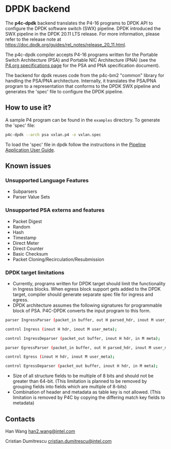 # DPDK backend

The **p4c-dpdk** backend translates the P4-16 programs to DPDK API to configure
the DPDK software switch (SWX) pipeline. DPDK introduced the SWX pipeline in
the DPDK 20.11 LTS release. For more information, please refer to the release
note at https://doc.dpdk.org/guides/rel_notes/release_20_11.html.

The p4c-dpdk compiler accepts P4-16 programs written for the Portable
Switch Architecture (PSA) and Portable NIC Architecture (PNA) (see the
[P4.org specifications page](https://p4.org/specs) for the PSA and PNA
specification document).


The backend for dpdk reuses code from the p4c-bm2 "common" library for
handling the PSA/PNA architecture. Internally, it translates the PSA/PNA
program to a representation that conforms to the DPDK SWX pipeline and
generates the 'spec' file to configure the DPDK pipeline.


## How to use it?

A sample P4 program can be found in the `examples` directory.  To
generate the 'spec' file:
```bash
p4c-dpdk --arch psa vxlan.p4 -o vxlan.spec
```

To load the 'spec' file in dpdk follow the instructions in the
[Pipeline Application User Guide](https://doc.dpdk.org/guides/sample_app_ug/pipeline.html).


## Known issues
### Unsupported Language Features
- Subparsers
- Parser Value Sets

### Unsupported PSA externs and features
- Packet Digest
- Random
- Hash
- Timestamp
- Direct Meter
- Direct Counter
- Basic Checksum
- Packet Cloning/Recirculation/Resubmission

### DPDK target limitations
- Currently, programs written for DPDK target should limit the functionality in Ingress blocks.  When egress block support gets added to the DPDK target, compiler should generate separate spec file for ingress and egress.
- DPDK architecture assumes the following signatures for programmable block of PSA. P4C-DPDK converts the input program to this form.

```bash
parser IngressParser (packet_in buffer, out H parsed_hdr, inout M user_meta);

control Ingress (inout H hdr, inout M user_meta);

control IngressDeparser (packet_out buffer, inout H hdr, in M meta);

parser EgressParser (packet_in buffer, out H parsed_hdr, inout M user_meta);

control Egress (inout H hdr, inout M user_meta);

control EgressDeparser (packet_out buffer, inout H hdr, in M meta);
```

- Size of all structure fields to be multiple of 8 bits and should not be greater than 64-bit. (This limitation is planned to be removed by grouping fields into fields which are multiple of 8-bits)
- Combination of header and metadata as table key is not allowed. (This limitation is removed by P4C by copying the differing match key fields to metadata)

## Contacts

Han Wang <han2.wang@intel.com>

Cristian Dumitrescu <cristian.dumitrescu@intel.com>
